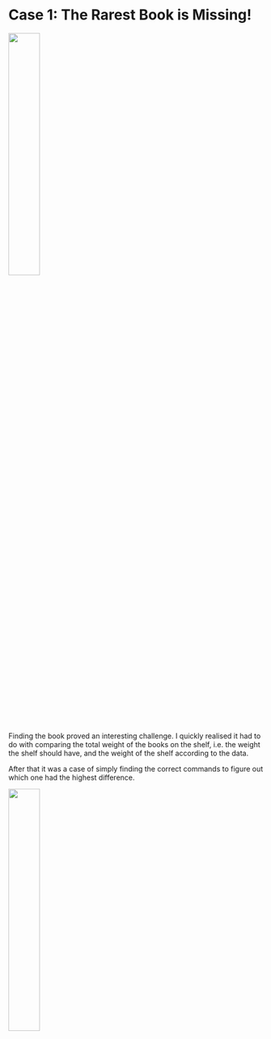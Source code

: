 # Case 1: The Rarest Book is Missing!
<img src="https://detective.kusto.io/img/questions/01-jy6th.png" width=35% height=35%>

Finding the book proved an interesting challenge. I quickly realised it had to do with comparing the total weight of the books on the shelf, i.e. the weight the shelf should have, and the weight of the shelf according to the data. 

After that it was a case of simply finding the correct commands to figure out which one had the highest difference.

<img src="https://images.credly.com/size/680x680/images/14d53c52-2701-4045-9f89-e5e510eee2fd/image.png" width=35% height=35%>
